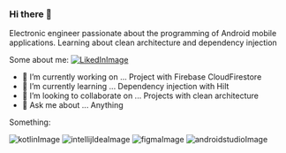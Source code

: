 ### Hi there 👋

Electronic engineer passionate about the programming of Android mobile applications.
Learning about clean architecture and dependency injection

Some about me:
[![LikedInImage](https://user-images.githubusercontent.com/56521677/89834032-ae23a300-db27-11ea-9cf0-9dc27ec16de0.png)](https://www.linkedin.com/in/jaimevalenciabasto/)


- 🔭 I’m currently working on ... Project with Firebase CloudFirestore
- 🌱 I’m currently learning ... Dependency injection with Hilt
- 👯 I’m looking to collaborate on ... Projects with clean architecture
- 💬 Ask me about ... Anything

Something:

![kotlinImage](https://user-images.githubusercontent.com/56521677/89834370-56d20280-db28-11ea-8c21-243684d2a81e.png)
![intellijIdeaImage](https://user-images.githubusercontent.com/56521677/89834412-6c472c80-db28-11ea-9020-ea8d3cae5eaa.png)
![figmaImage](https://user-images.githubusercontent.com/56521677/89834475-88e36480-db28-11ea-9513-04c2bcae83cb.png)
![androidstudioImage](https://user-images.githubusercontent.com/56521677/89834493-96005380-db28-11ea-9d1c-0c54170a2b0f.png)


<!--
**Javalenciab90/Javalenciab90** is a ✨ _special_ ✨ repository because its `README.md` (this file) appears on your GitHub profile.



Here are some ideas to get you started:

- 🔭 I’m currently working on ... Project with Firebase CloudFirestore
- 🌱 I’m currently learning ... Dependency injection with Hilt
- 👯 I’m looking to collaborate on ... Projects with clean architecture
- 🤔 I’m looking for help with ... 
- 💬 Ask me about ... Anything
- 📫 How to reach me: ...
- 😄 Pronouns: ...
- ⚡ Fun fact: ...
-->
